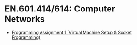 # EN.601.414/614: Computer Networks

* [Programming Assignment 1 (Virtual Machine Setup & Socket Programming)](assignment1)
